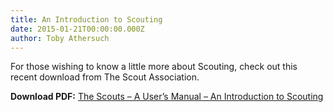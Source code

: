 ```yaml
---
title: An Introduction to Scouting
date: 2015-01-21T00:00:00.000Z
author: Toby Athersuch
---
```


For those wishing to know a little more about Scouting, check out this recent download from The Scout Association.

**Download PDF:** [The Scouts – A User’s Manual – An Introduction to Scouting](/assets/files/news/2015/01/21/The-Scouts-Manual.pdf)